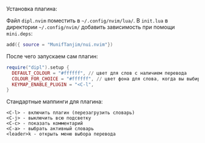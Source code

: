 Установка плагина:

Файл ```dipl.nvim``` поместить в ```~/.config/nvim/lua/```.
В ```init.lua``` в директории ```~/.config/nvim/``` добавить зависимость при помощи ```mini.deps```:

```lua
add({ source = "MunifTanjim/nui.nvim"})
```
После чего запускаем сам плагин:

```lua
require("dipl").setup {
  DEFAULT_COLOUR = "#ffffff", // цвет для слов с наличием перевода
  COLOUR_FOR_CHOICE = "#ffffff", // цвет фона для слова, когда вы выбираете перевод
  KEYMAP_ENABLE_PLUGIN = "<C-l",
}
```

Стандартные маппинги для плагина:

```
<C-l> - включить плагин (перезагрузить словарь)
<C-j> - выключить всю подсветку
<C-c> - показать комментарий 
<C-a> - выбрать активный словарь
<leader>k - открыть меню выбора перевода

```

